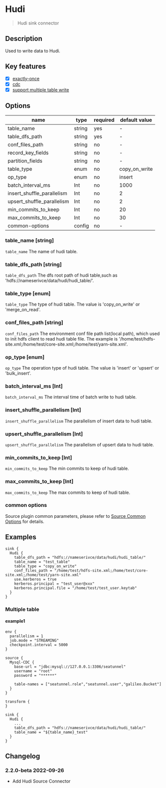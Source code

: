 # Hudi

> Hudi sink connector

## Description

Used to write data to Hudi.

## Key features

- [x] [exactly-once](../../concept/connector-v2-features.md)
- [x] [cdc](../../concept/connector-v2-features.md)
- [x] [support multiple table write](../../concept/connector-v2-features.md)

## Options

|            name            |  type  | required | default value |
|----------------------------|--------|----------|---------------|
| table_name                 | string | yes      | -             |
| table_dfs_path             | string | yes      | -             |
| conf_files_path            | string | no       | -             |
| record_key_fields          | string | no       | -             |
| partition_fields           | string | no       | -             |
| table_type                 | enum   | no       | copy_on_write |
| op_type                    | enum   | no       | insert        |
| batch_interval_ms          | Int    | no       | 1000          |
| insert_shuffle_parallelism | Int    | no       | 2             |
| upsert_shuffle_parallelism | Int    | no       | 2             |
| min_commits_to_keep        | Int    | no       | 20            |
| max_commits_to_keep        | Int    | no       | 30            |
| common-options             | config | no       | -             |

### table_name [string]

`table_name` The name of hudi table.

### table_dfs_path [string]

`table_dfs_path` The dfs root path of hudi table,such as 'hdfs://nameserivce/data/hudi/hudi_table/'.

### table_type [enum]

`table_type` The type of hudi table. The value is 'copy_on_write' or 'merge_on_read'.

### conf_files_path [string]

`conf_files_path` The environment conf file path list(local path), which used to init hdfs client to read hudi table file. The example is '/home/test/hdfs-site.xml;/home/test/core-site.xml;/home/test/yarn-site.xml'.

### op_type [enum]

`op_type` The operation type of hudi table. The value is 'insert' or 'upsert' or 'bulk_insert'.

### batch_interval_ms [Int]

`batch_interval_ms` The interval time of batch write to hudi table.

### insert_shuffle_parallelism [Int]

`insert_shuffle_parallelism` The parallelism of insert data to hudi table.

### upsert_shuffle_parallelism [Int]

`upsert_shuffle_parallelism` The parallelism of upsert data to hudi table.

### min_commits_to_keep [Int]

`min_commits_to_keep` The min commits to keep of hudi table.

### max_commits_to_keep [Int]

`max_commits_to_keep` The max commits to keep of hudi table.

### common options

Source plugin common parameters, please refer to [Source Common Options](common-options.md) for details.

## Examples

```hocon
sink {
  Hudi {
    table_dfs_path = "hdfs://nameserivce/data/hudi/hudi_table/"
    table_name = "test_table"
    table_type = "copy_on_write"
    conf_files_path = "/home/test/hdfs-site.xml;/home/test/core-site.xml;/home/test/yarn-site.xml"
    use.kerberos = true
    kerberos.principal = "test_user@xxx"
    kerberos.principal.file = "/home/test/test_user.keytab"
  }
}
```

### Multiple table

#### example1

```hocon
env {
  parallelism = 1
  job.mode = "STREAMING"
  checkpoint.interval = 5000
}

source {
  Mysql-CDC {
    base-url = "jdbc:mysql://127.0.0.1:3306/seatunnel"
    username = "root"
    password = "******"
    
    table-names = ["seatunnel.role","seatunnel.user","galileo.Bucket"]
  }
}

transform {
}

sink {
  Hudi {
    ...
    table_dfs_path = "hdfs://nameserivce/data/hudi/hudi_table/"
    table_name = "${table_name}_test"
  }
}
```

## Changelog

### 2.2.0-beta 2022-09-26

- Add Hudi Source Connector

